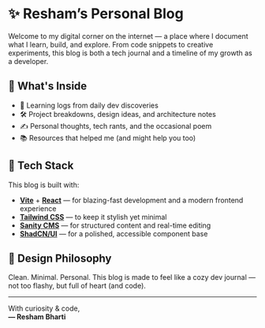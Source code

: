 # ✨ Resham’s Personal Blog

Welcome to my digital corner on the internet — a place where I document what I learn, build, and explore. From code snippets to creative experiments, this blog is both a tech journal and a timeline of my growth as a developer.

## 📌 What's Inside

- 🧠 Learning logs from daily dev discoveries  
- 🛠️ Project breakdowns, design ideas, and architecture notes  
- ✍️ Personal thoughts, tech rants, and the occasional poem  
- 📚 Resources that helped me (and might help you too)

## 🚀 Tech Stack

This blog is built with:

- **[Vite](https://vitejs.dev/)** + **[React](https://react.dev/)** — for blazing-fast development and a modern frontend experience  
- **[Tailwind CSS](https://tailwindcss.com/)** — to keep it stylish yet minimal  
- **[Sanity CMS](https://www.sanity.io/)** — for structured content and real-time editing  
- **[ShadCN/UI](https://ui.shadcn.com/)** — for a polished, accessible component base  

## 🌈 Design Philosophy

Clean. Minimal. Personal. This blog is made to feel like a cozy dev journal — not too flashy, but full of heart (and code).

---

With curiosity & code,  
**— Resham Bharti**